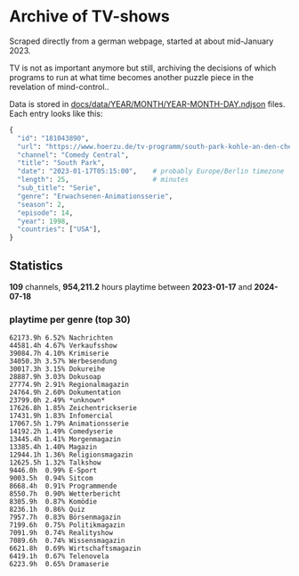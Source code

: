 # Archive of TV-shows

Scraped directly from a german webpage, started at about mid-January 2023.

TV is not as important anymore but still, archiving the decisions of which programs to run at what time
becomes another puzzle piece in the revelation of mind-control.. 

Data is stored in [docs/data/YEAR/MONTH/YEAR-MONTH-DAY.ndjson](docs/data/) files. 
Each entry looks like this:

```python
{
  "id": "181043890", 
  "url": "https://www.hoerzu.de/tv-programm/south-park-kohle-an-den-chefkoch/bid_181043890/", 
  "channel": "Comedy Central", 
  "title": "South Park", 
  "date": "2023-01-17T05:15:00",    # probably Europe/Berlin timezone 
  "length": 25,                     # minutes 
  "sub_title": "Serie", 
  "genre": "Erwachsenen-Animationsserie", 
  "season": 2, 
  "episode": 14, 
  "year": 1998, 
  "countries": ["USA"],
}
```

## Statistics

**109** channels, **954,211.2** hours playtime between **2023-01-17** and **2024-07-18**


### playtime per genre (top 30)

    62173.9h 6.52% Nachrichten
    44581.4h 4.67% Verkaufsshow
    39084.7h 4.10% Krimiserie
    34050.3h 3.57% Werbesendung
    30017.3h 3.15% Dokureihe
    28887.9h 3.03% Dokusoap
    27774.9h 2.91% Regionalmagazin
    24764.9h 2.60% Dokumentation
    23799.0h 2.49% *unknown*
    17626.8h 1.85% Zeichentrickserie
    17431.9h 1.83% Infomercial
    17067.5h 1.79% Animationsserie
    14192.2h 1.49% Comedyserie
    13445.4h 1.41% Morgenmagazin
    13385.4h 1.40% Magazin
    12944.1h 1.36% Religionsmagazin
    12625.5h 1.32% Talkshow
    9446.0h  0.99% E-Sport
    9003.5h  0.94% Sitcom
    8668.4h  0.91% Programmende
    8550.7h  0.90% Wetterbericht
    8305.9h  0.87% Komödie
    8236.1h  0.86% Quiz
    7957.7h  0.83% Börsenmagazin
    7199.6h  0.75% Politikmagazin
    7091.9h  0.74% Realityshow
    7089.6h  0.74% Wissensmagazin
    6621.8h  0.69% Wirtschaftsmagazin
    6419.1h  0.67% Telenovela
    6223.9h  0.65% Dramaserie
